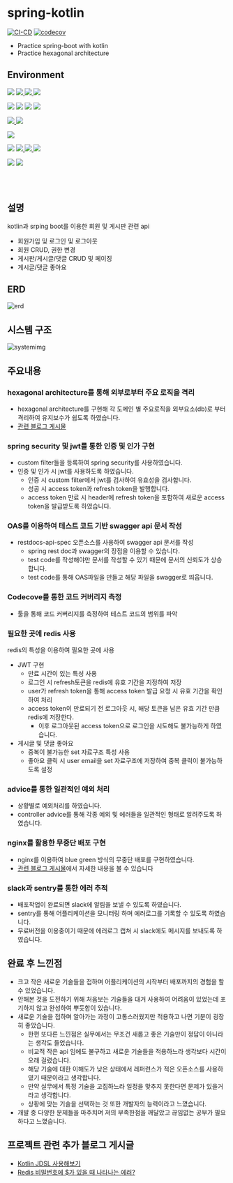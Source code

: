 # spring-kotlin
[![CI-CD](https://github.com/hunkicho/spring-kotlin/actions/workflows/main.yml/badge.svg)](https://github.com/hunkicho/spring-kotlin/actions/workflows/main.yml)
[![codecov](https://codecov.io/gh/hunkicho/spring-kotlin/branch/master/graph/badge.svg?token=JOH259X9H2)](https://codecov.io/gh/hunkicho/spring-kotlin)
- Practice spring-boot with kotlin</br>
- Practice hexagonal architecture

## Environment
[![](https://img.shields.io/badge/koltin-1.9.0-green?logo=kotlin)](https://kotlinlang.org/docs/whatsnew19.html)
[![](https://img.shields.io/badge/spring%20boot-3.1.0-green?logo=springboot) ](https://spring.io/blog/2023/05/18/spring-boot-3-1-0-available-now)
[![](https://img.shields.io/badge/spring_data_jpa-3.1.0-green) ](https://jakarta.ee/specifications/persistence/3.1/)
[![](https://img.shields.io/badge/Spring%20Security-6.1.0-green?logo=springsecurity)](https://kotlinlang.org/docs/whatsnew19.html)

[![](https://img.shields.io/badge/hibernate-6.2.2.Final-blue?logo=hibernate)](https://hibernate.org/orm/releases/6.2/)
[![](https://img.shields.io/badge/kotlin_jdsl-2.2.1.RELEASE-blue?link=https://github.com/line/kotlin-jdsl)](https://github.com/line/kotlin-jdsl/releases/tag/2.2.1.RELEASE)
[![](https://img.shields.io/badge/mysql-8.0.32-blue?logo=mysql)](https://dev.mysql.com/doc/relnotes/mysql/8.0/en/news-8-0-23.html)
[![](https://img.shields.io/badge/redis-7.0.12-blue?logo=redis)](https://github.com/redis/redis/releases/tag/7.0.12)

[![](https://img.shields.io/badge/junit5-5.8.1-none?logo=junit5) ](https://junit.org/junit5/)
[![](https://img.shields.io/badge/kotest-5.6.2-none?logo=kotest) ](https://kotest.io/)

[![](https://img.shields.io/badge/swagger-none?logo=swagger) ](https://swagger.io/)

[![](https://img.shields.io/badge/ubuntu-20.04-white?logo=ubuntu)](https://ubuntu.com/)
[![](https://img.shields.io/badge/docker-20.10.24-white?logo=docker) ](https://www.docker.com/)
[![](https://img.shields.io/badge/nginx-1.25.1-white?logo=nginx) ](https://www.nginx.com/)
[![](https://img.shields.io/badge/github_actions-white?logo=githubactions) ](https://docs.github.com/ko/actions)

[![](https://img.shields.io/badge/slack-purple?logo=slack)](https://slack.com/intl/ko-kr/)
[![](https://img.shields.io/badge/sentry-purple?logo=sentry)](https://sentry.io/welcome/)



<br/><br/>

## 설명
kotlin과 srping boot를 이용한 회원 및 게시판 관련 api<br/>
- 회원가입 및 로그인 및 로그아웃
- 회원 CRUD, 권한 변경
- 게시판/게시글/댓글 CRUD 및 페이징
- 게시글/댓글 좋아요

## ERD
![erd](https://github.com/hunkicho/spring-kotlin/assets/115965829/469d6edc-1327-4d6f-a85a-cec5822c815a)


## 시스템 구조
![systemimg](https://github.com/hunkicho/spring-kotlin/assets/115965829/62b1c8c1-a222-48fe-b116-6428d0ca1e7f)


## 주요내용

### hexagonal architecture를 통해 외부로부터 주요 로직을 격리

- hexagonal architecture를 구현해 각 도메인 별 주요로직을 외부요소(db)로 부터 격리하여 유지보수가 쉽도록 하였습니다.
- [관련 블로그 게시물](https://medium.com/@jgchk4814/hexagonal-architecture-3729e9a9200b)

### spring security 및 jwt를 통한 인증 및 인가 구현

- custom filter들을 등록하여 spring security를 사용하였습니다.
- 인증 및 인가 시 jwt를 사용하도록 하였습니다.
    - 인증 시 custom filter에서 jwt를 검사하여 유효성을 검사합니다.
    - 성공 시 access token과 refresh token을 발행합니다.
    - access token 만료 시 header에 refresh token을 포함하여 새로운 access token을 발급받도록 하였습니다.

### OAS를 이용하여 테스트 코드 기반 swagger api 문서 작성

- restdocs-api-spec 오픈소스를 사용하여 swagger api 문서를 작성
    - spring rest doc과 swagger의 장점을 이용할 수 있습니다.
    - test code를 작성해야만 문서를 작성할 수 있기 때문에 문서의 신뢰도가 상승합니다.
    - test code를 통해  OAS파일을 만들고 해당 파일을 swagger로  띄웁니다.

### Codecove를 통한 코드 커버리지 측정

- 툴을 통해 코드 커버리지를 측정하여 테스트 코드의 범위를 파악

### 필요한 곳에 redis 사용
 redis의 특성을 이용하여 필요한 곳에 사용
- JWT 구현
    - 만료 시간이 있는 특성 사용
    - 로그인 시 refresh토큰을 redis에 유효 기간을 지정하여 저장
    - user가 refresh token을 통해 access token 발급 요청 시 유효 기간을 확인하여 처리
    - access token이 만료되기 전 로그아웃 시, 해당 토큰을 남은 유효 기간 만큼 redis에 저장한다.
        - 이후 로그아웃된 access token으로 로그인을 시도해도 불가능하게 하였습니다.
- 게시글 및 댓글 좋아요
    - 중복이 불가능한 set 자료구조 특성 사용
    - 좋아요 클릭 시 user email을 set 자료구조에 저장하여 중복 클릭이 불가능하도록 설정

### advice를 통한 일관적인 예외 처리

- 상황별로 예외처리를 하였습니다.
- controller advice를 통해 각종 예외 및 에러들을 일관적인 형태로 알려주도록 하였습니다.

### nginx를 활용한 무중단 배포 구현
- nginx를 이용하여 blue green 방식의 무중단 배포를 구현하였습니다.
- [관련 블로그 게시물](https://medium.com/@jgchk4814/nginx%EB%A5%BC-%EC%9D%B4%EC%9A%A9%ED%95%9C-%EB%AC%B4%EC%A4%91%EB%8B%A8-%EB%B0%B0%ED%8F%AC-feat-docker-ec85d93623d5)에서 자세한 내용을 볼 수 있습니다

### slack과 sentry를 통한 에러 추적
- 배포작업이 완료되면 slack에 알림을 보낼 수 있도록 하였습니다.
- sentry를 통해 어플리케이션을 모니터링 하며 에러로그를 기록할 수 있도록 하였습니다.
- 무료버전을 이용중이기 때문에 에러로그 캡쳐 시 slack에도 메시지를 보내도록 하였습니다.

## 완료 후 느낀점
- 크고 작은 새로운 기술들을 접하며 어플리케이션의 시작부터 배포까지의 경험을 할 수 있었습니다.
- 안해본 것을 도전하기 위해 처음보는 기술들을 대거 사용하여 어려움이 있었는데 포기하지 않고 완성하여 뿌듯함이 있습니다.
- 새로운 기술을 접하며 알아가는 과정이 고통스러웠지만 적용하고 나면 기분이 굉장히 좋았습니다.
  - 한편 또다른 느낀점은 실무에서는 무조건 새롭고 좋은 기술만이 정답이 아니라는 생각도 들었습니다.
  - 비교적 작은 api 임에도 불구하고 새로운 기술들을 적용하느라 생각보다 시간이 오래 걸렸습니다.
  - 해당 기술에 대한 이해도가 낮은 상태에서 레퍼런스가 적은 오픈소스를 사용하였기 때문이라고 생각합니다.
  - 만약 실무에서 특정 기술을 고집하느라 일정을 맞추지 못한다면 문제가 있을거라고 생각합니다.
  - 상황에 맞는 기술을 선택하는 것 또한 개발자의 능력이라고 느꼈습니다.
- 개발 중 다양한 문제들을 마주치며 저의 부족한점을 깨달았고 끊임없는 공부가 필요하다고 느꼈습니다.

## 프로젝트 관련 추가 블로그 게시글
- [Kotlin JDSL 사용해보기](https://medium.com/@jgchk4814/kotlin-jdsl-%EC%82%AC%EC%9A%A9%ED%95%B4%EB%B3%B4%EA%B8%B0-92fb77dcd10f)
- [Redis 비밀번호에 $가 있을 때 나타나는 에러?](https://medium.com/@jgchk4814/redis-%EB%B9%84%EB%B0%80%EB%B2%88%ED%98%B8%EC%97%90-%EA%B0%80-%EC%9E%88%EC%9D%84-%EB%95%8C-%EB%82%98%ED%83%80%EB%82%98%EB%8A%94-%EC%97%90%EB%9F%AC-b98234e90002)
